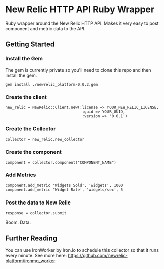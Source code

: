 # New Relic HTTP API Ruby Wrapper

Ruby wrapper around the New Relic HTTP API. Makes it very easy to post component and metric data to the API.


## Getting Started


### Install the Gem

The gem is currently private so you'll need to clone this repo and then install the gem.

    gem install ./newrelic_platform-0.0.2.gem


### Create the client

```
new_relic = NewRelic::Client.new(:license => YOUR_NEW_RELIC_LICENSE,
                                  :guid => YOUR_GUID,
                                  :version => '0.0.1')
```


### Create the Collector

```
collector = new_relic.new_collector
```


### Create the component

```
component = collector.component("COMPONENT_NAME")
```




### Add Metrics

```
component.add_metric 'Widgets Sold', 'widgets', 1000
component.add_metric 'Widget Rate', 'widgets/sec', 5
```



### Post the data to New Relic

```
response = collector.submit
```


Boom. Data.


## Further Reading

You can use IronWorker by Iron.io to schedule this collector so that it runs every minute. See more here:
https://github.com/newrelic-platform/ironmq_worker

